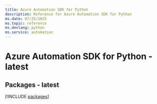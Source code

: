 ```yaml
---
title: Azure Automation SDK for Python
description: Reference for Azure Automation SDK for Python
ms.date: 07/25/2025
ms.topic: reference
ms.devlang: python
ms.service: automation
---
```

# Azure Automation SDK for Python - latest
## Packages - latest
[!INCLUDE [packages](automation-index.md)]